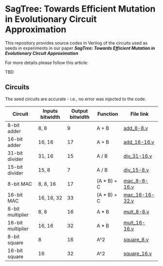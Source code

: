 # SagTree: Towards Efficient Mutation in Evolutionary Circuit Approximation
This repository provides source codes in Verilog of the circuits used as seeds in experiments in our paper ___SagTree: Towards Efficient Mutation in Evolutionary Circuit Approximation___


For more details please follow this article:

TBD

## Circuits
The seed circuits are accurate - i.e., no error was injected to the code.


| Circuit             | Inputs bitwidth | Output bitwidth   | Function      | File link |
| ------------------- | --------------- | ----------------- | -----         | ----- |
| 8-bit adder         | 8, 8            | 9                 | A + B         | [add_8-8.v](add_8-8.v)
| 16-bit adder        | 16, 16          | 17                | A + B         | [add_16-16.v](add_16-16.v)
| 31-bit divider      | 31, 16          | 15                | A / B         | [div_31-16.v](div_31-16.v)
| 15-bit divider      | 15, 8           | 7                 | A / B         | [div_15-8.v](div_15-8.v)
| 8-bit MAC           | 8, 8, 16        | 17                | (A * B) + C   | [mac_8-8-16.v](mac_8-8-16.v)
| 16-bit MAC          | 16, 16, 32      | 33                | (A * B) + C   | [mac_16-16-32.v](mac_16-16-32.v)
| 8-bit multiplier    | 8, 8            | 16                | A * B         | [mult_8-8.v](mult_8-8.v)
| 16-bit multiplier   | 16, 16          | 32                | A * B         | [mult_16-16.v](mult_16-16.v)
| 8-bit square        | 8               | 16                | A^2           | [square_8.v](square_8.v)
| 16-bit square       | 16              | 32                | A^2           | [square_16.v](square_16.v)

